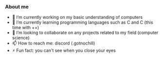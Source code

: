 ### About me

- 🔭 I’m currently working on my basic understanding of computers
- 🌱 I’m currently learning programming languages such as C and C (this time with ++)
- 👯 I’m looking to collaborate on any projects related to my field (computer science)
- 📫 How to reach me: discord (.gotnochill)
- ⚡ Fun fact: you can't see when you close your eyes
